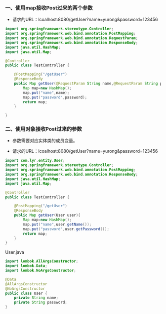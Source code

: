 

### 一、使用map接收Post过来的两个参数

- 请求的URL：lcoalhost:8080/getUser?name=yurong&password=123456

```java
import org.springframework.stereotype.Controller;
import org.springframework.web.bind.annotation.PostMapping;
import org.springframework.web.bind.annotation.RequestParam;
import org.springframework.web.bind.annotation.ResponseBody;
import java.util.HashMap;
import java.util.Map;

@Controller
public class TestController {

    @PostMapping("/getUser")
    @ResponseBody
    public Map getUser(@RequestParam String name,@RequestParam String password){
        Map map=new HashMap();
        map.put("name",name);
        map.put("password",password);
        return map;
    }

}
```

### 二、使用对象接收Post过来的参数

- 参数需要对应实体类的成员变量。

- 请求的URL：lcoalhost:8080/getUser?name=yurong&password=123456

```java
import com.lyr.entity.User;
import org.springframework.stereotype.Controller;
import org.springframework.web.bind.annotation.PostMapping;
import org.springframework.web.bind.annotation.ResponseBody;
import java.util.HashMap;
import java.util.Map;

@Controller
public class TestController {

    @PostMapping("/getUser")
    @ResponseBody
    public Map getUser(User user){
        Map map=new HashMap();
        map.put("name",user.getName());
        map.put("password",user.getPassword());
        return map;
    }
}
```

User.java

```java
import lombok.AllArgsConstructor;
import lombok.Data;
import lombok.NoArgsConstructor;

@Data
@AllArgsConstructor
@NoArgsConstructor
public class User {
    private String name;
    private String password;
}
```